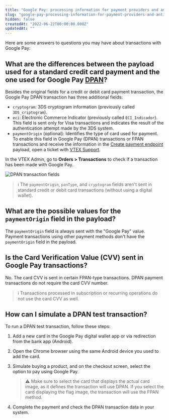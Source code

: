 ```yaml
---
title: "Google Pay: processing information for payment providers and anti-fraud"
slug: "google-pay-processing-information-for-payment-providers-and-anti-fraud"
hidden: false
createdAt: "2022-06-22T00:00:00.000Z"
updatedAt: ""
---
```

Here are some answers to questions you may have about transactions with Google Pay:

## What are the differences between the payload used for a standard credit card payment and the one used for Google Pay [DPAN](https://help.vtex.com/en/tutorial/dpan-and-fpan-understanding-security-in-the-online-tokenized-payment-flow--3RM7RvhKZ057wja5xVEOqb)?

Besides the original fields for a credit or debit card payment transaction, the Google Pay DPAN transaction has three additional fields:

- `cryptogram`: 3DS cryptogram information (previously called `3DS_criptogram`).
- `eci`: Electronic Commerce Indicator (previously called `ECI_Indicador`). This field is sent only for Visa transactions and indicates the result of the authentication attempt made by the 3DS system.
- `paymentOrigin` (optional): Identifies the type of card used for payment. To enable this field in Google Pay (DPAN) transactions or FPAN transactions and receive the information in the [Create payment endpoint](https://developers.vtex.com/docs/api-reference/payment-provider-protocol#post-/payments) payload, open a ticket with [VTEX Support](https://help.vtex.com/support).

In the VTEX Admin, go to **Orders > Transactions** to check if a transaction has been made with Google Pay.

![DPAN transaction fields](https://raw.githubusercontent.com/vtexdocs/dev-portal-content/main/docs/guides/Integration-Guides/payments-integration-guide/dpan-transaction-fields-1.png)

> ℹ️ The `paymentOrigin`, `panType`, and `cryptogram` fields aren't sent in standard credit or debit card transactions (without using a digital wallet).

## What are the possible values for the `paymentOrigin` field in the payload?

The `paymentOrigin` field is always sent with the "Google Pay" value. Payment transactions using other payment methods don't have the `paymentOrigin` field in the payload.

## Is the Card Verification Value (CVV) sent in Google Pay transactions?

No. The card CVV is sent in certain FPAN-type transactions. DPAN payment transactions do not require the card CVV number.

> ℹ️ Transactions processed in subscription or recurring operations do not use the card CVV as well.

## How can I simulate a DPAN test transaction?

To run a DPAN test transaction, follow these steps:

1. Add a new card in the Google Pay digital wallet app or via redirection from the bank app (Android).
2. Open the Chrome browser using the same Android device you used to add the card.
3. Simulate buying a product, and on the checkout screen, select the option to pay using Google Pay.

    > ⚠️ Make sure to select the card that displays the actual card image, as it defines the transaction will use DPAN. If you select the card displaying the flag image, the transaction will use the FPAN method.

4. Complete the payment and check the DPAN transaction data in your system.
